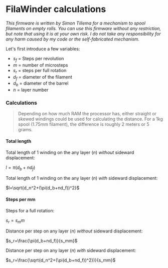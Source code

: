 # FilaWinder calculations

_This firmware is written by Simon Tillema for a mechanism to spool filaments on empty rolls. You can use this firmware without any restriction, but note that using it is at your own risk. I do not take any responsibility for any harm caused by my code or the self-fabricated mechanism._

Let's first introduce a few variables:
- $s_f$ = Steps per revolution
- $m$ = number of microsteps
- $s_r$ = steps per full rotation
- $d_f$ = diameter of the filament
- $d_b$ = diameter of the barrel
- $n$ = layer number

### Calculations
>Depending on how much RAM the processor has, either straight or skewed windings could be used for calculating the distance. For a 1kg spool (1.75mm filament), the difference is roughly 2 meters or 5 grams.

#### Total length
Total length of 1 winding on the any layer ($n$) _without_ sideward displacement:

$l=\pi(d_b+nd_f)$

Total length of 1 winding on the any layer ($n$) _with_ sideward displacement:

$l=\sqrt{d_n^2+(\pi(d_b+nd_f))^2}$

#### Steps per mm
Steps for a full rotation:

$s_r=s_mm$

Distance per step on any layer ($n$) _without_ sideward displacement:

$s_r=\frac{\pi(d_b+nd_f)}{s_mm}$

Distance per step on any layer ($n$) _with_ sideward displacement:

$s_r=\frac{\sqrt{d_n^2+(\pi(d_b+nd_f))^2})}{s_mm}$
